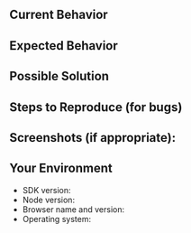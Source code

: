 <!--- Provide a general summary of the issue in the Title above -->
<!--- Format your PR title as such: <type>(<scope>): <subject> -->
<!--- according to [these guidelines](https://github.com/angular/angular.js/blob/master/DEVELOPERS.md#-git-commit-guidelines) -->
## Current Behavior
<!--- If describing a bug, tell us what is broken -->
<!--- If suggesting a change/improvement tell us what is missing from the SDK as it is currently -->

## Expected Behavior
<!--- If describing a bug, tell us how the SDK should behave without the bug -->
<!--- If you're suggesting changes, outline your idea here -->

## Possible Solution
<!--- Use this field to suggest bug solutions or change impementation details. Feel free to get technical. Optional, but helpful! -->

## Steps to Reproduce (for bugs)
<!--- Provide a link to a live example, or an unambiguous set of steps to -->
<!--- reproduce this bug. Include code to reproduce, if relevant -->

## Screenshots (if appropriate):

## Your Environment
<!--- Please include any relevant environmental information here. (SDK version, node version, browser etc.) -->
* SDK version:
* Node version:
* Browser name and version:
* Operating system: